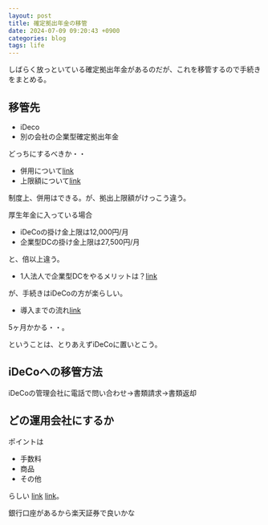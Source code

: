 ```yaml
---
layout: post
title: 確定拠出年金の移管
date: 2024-07-09 09:20:43 +0900
categories: blog
tags: life
---
```


しばらく放っといている確定拠出年金があるのだが、これを移管するので手続きをまとめる。

## 移管先

- iDeco
- 別の会社の企業型確定拠出年金

どっちにするべきか・・

- 併用について[link](https://www.aeon-allianz.co.jp/mane-kineko/article/page033.html)
- 上限額について[link](https://www.smbcnikko.co.jp/products/ideco/knowledge/001.html)

制度上、併用はできる。が、拠出上限額がけっこう違う。

厚生年金に入っている場合
- iDeCoの掛け金上限は12,000円/月
- 企業型DCの掛け金上限は27,500円/月

と、倍以上違う。

- 1人法人で企業型DCをやるメリットは？[link](https://ndc-center.jp/column/one-person-president-pension)

が、手続きはiDeCoの方が楽らしい。

- 導入までの流れ[link](https://ad401k.sbisec.co.jp/corporate/about/flow/)

5ヶ月かかる・・。

ということは、とりあえずiDeCoに置いとこう。

## iDeCoへの移管方法

iDeCoの管理会社に電話で問い合わせ→書類請求→書類返却

## どの運用会社にするか

ポイントは

- 手数料
- 商品
- その他

らしい [link](https://www.tantonet.jp/qa/2260) [link](https://diamond.jp/zai/articles/-/125854)。

銀行口座があるから楽天証券で良いかな
